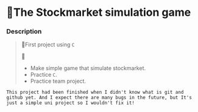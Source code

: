 # 🚀The Stockmarket simulation game

### Description
> 🌱First project using `C`
>
> 🎯
> - Make simple game that simulate stockmarket.
> - Practice `C`.
> - Practice team project.

`This project had been finished when I didn't know what is git and github yet. And I expect there are many bugs in the future, but It's just a simple uni project so I wouldn't fix it!`
